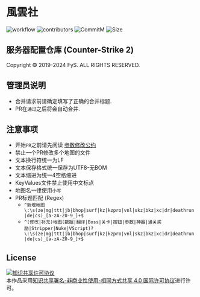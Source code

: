 # 風雲社

![workflow](https://img.shields.io/github/actions/workflow/status/fyscs/cs2/ci.yml?branch=master&label=GitHub%20Action&style=flat-square)
![contributors](https://img.shields.io/github/contributors/fyscs/cs2?label=贡献者&style=flat-square)
![CommitM](https://img.shields.io/github/commit-activity/m/fyscs/cs2?label=项目活跃&style=flat-square)
![Size](https://img.shields.io/github/repo-size/fyscs/cs2?style=flat-square&label=仓库大小)

## 服务器配置仓库 (Counter-Strike 2)

Copyright © 2019-2024 FyS. ALL RIGHTS RESERVED.
<br />

## 管理员说明

- 合并请求前请确定填写了正确的合并标题.
- PR在``通过``之后将会自动合并.

## 注意事项

- 开始``PR``之前请先阅读 <a rel="readme" href="https://github.com/fyscs/cs2/blob/master/.fys/%E5%8F%82%E6%95%B0%E4%BF%AE%E6%94%B9%E5%85%AC%E7%BA%A6.md">参数修改公约</a>
- 禁止一个PR修改多个地图的文件
- 文本换行符统一为LF
- 文本保存格式统一保存为UTF8-无BOM
- 文本缩进为统一4空格缩进
- KeyValues文件禁止使用中文标点
- 地图名一律使用``小写``
- PR标题匹配 (Regex)
  - ``^新增地图\:\s(ze|mg|ttt|jb|bhop|surf|kz|kzpro|vnl|skz|bkz|xc|dr|deathrun|de|cs)_[a-zA-Z0-9_]+$``
  - ``^(修改|补充)地图(数据|翻译|Boss|关卡|按钮|参数|神器|通关奖励|Stripper|Nuke|VScript)?\:\s(ze|mg|ttt|jb|bhop|surf|kz|kzpro|vnl|skz|bkz|xc|dr|deathrun|de|cs)_[a-zA-Z0-9_]+$``

## License

<a rel="license" href="http://creativecommons.org/licenses/by-nc-sa/4.0/"><img alt="知识共享许可协议" style="border-width:0" src="https://i.creativecommons.org/l/by-nc-sa/4.0/88x31.png" /></a><br />本作品采用<a rel="license" href="http://creativecommons.org/licenses/by-nc-sa/4.0/">知识共享署名-非商业性使用-相同方式共享 4.0 国际许可协议</a>进行许可。
